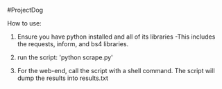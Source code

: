 #ProjectDog

How to use:

1. Ensure you have python installed and all of its libraries
	-This includes the requests, inform, and bs4 libraries.

2. run the script: 'python scrape.py'

3. For the web-end, call the script with a shell command. The script will dump the results into results.txt
